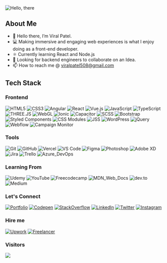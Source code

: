 <img src="https://github.com/meviru/meviru/blob/main/obi-wan-kenobi-hello-there-6f7mjdtmf8kwrhta.gif" alt="Hello, there" />

## About Me
- 👋 Hello there, I’m Viral Patel.
- 💻 Making immersive and engaging web experiences is what I enjoy doing as a front-end developer. 
- ⚛️ Currently learning React and Node.js
- 👯 Looking for backend engineers to collaborate on an Idea.
- 📫 How to reach me @ viralpatel508@gmail.com
  
## Tech Stack

### Frontend
![HTML5](https://img.shields.io/badge/HTML5-E34F26?style=for-the-badge&logo=html5&logoColor=white)
![CSS3](https://img.shields.io/badge/-CSS3-1572B6?style=for-the-badge&logo=css3&logoColor=white)
![Angular](https://img.shields.io/badge/-Angular-DD0031?style=for-the-badge&logo=angular&logoColor=white)
![React](https://img.shields.io/badge/React-61DAFB.svg?style=for-the-badge&logo=React&logoColor=black)
![Vue.js](https://img.shields.io/badge/Vue.js-4FC08D.svg?style=for-the-badge&logo=vuedotjs&logoColor=white)
![JavaScript](https://img.shields.io/badge/-JavaScript-F7DF1E?style=for-the-badge&logo=javascript&logoColor=black)
![TypeScript](https://img.shields.io/badge/-TypeScript-007ACC?style=for-the-badge&logo=typescript&logoColor=white)
![THREE.JS](https://img.shields.io/badge/Three.js-000000.svg?style=for-the-badge&logo=threedotjs&logoColor=white)
![WebGL](https://img.shields.io/badge/WebGL-990000.svg?style=for-the-badge&logo=WebGL&logoColor=white)
![Ionic](https://img.shields.io/badge/Ionic-3880FF?style=for-the-badge&logo=ionic&logoColor=white)
![Capacitor](https://img.shields.io/badge/Capacitor-119EFF?style=for-the-badge&logo=Capacitor&logoColor=white)
![SCSS](https://img.shields.io/badge/Sass-CC6699?style=for-the-badge&logo=sass&logoColor=white)
![Bootstrap](https://img.shields.io/badge/Bootstrap-563D7C?style=for-the-badge&logo=bootstrap&logoColor=white)
![Styled Components](https://img.shields.io/badge/styled--components-DB7093?style=for-the-badge&logo=styled-components&logoColor=white)
![CSS Modules](https://img.shields.io/badge/CSS%20Modules-000000.svg?style=for-the-badge&logo=CSS-Modules&logoColor=white)
![JSS](https://img.shields.io/badge/JSS-F7DF1E?style=for-the-badge&logo=JSS&logoColor=black)
![WordPress](https://img.shields.io/badge/Wordpress-21759B?style=for-the-badge&logo=wordpress&logoColor=white)
![jQuery](https://img.shields.io/badge/jQuery-0769AD?style=for-the-badge&logo=jquery&logoColor=white)
![Webflow](https://img.shields.io/badge/Webflow-146EF5.svg?style=for-the-badge&logo=Webflow&logoColor=white)
![Campaign Monitor](https://img.shields.io/badge/Campaign%20Monitor-111324.svg?style=for-the-badge&logo=Campaign-Monitor&logoColor=white)

### Tools
![Git](https://img.shields.io/badge/-Git-E44C30?style=for-the-badge&logo=git&logoColor=white)
![GitHub](https://img.shields.io/badge/GitHub-181717.svg?style=for-the-badge&logo=GitHub&logoColor=white)
![Vercel](https://img.shields.io/badge/Vercel-000000?style=for-the-badge&logo=vercel&logoColor=white)
![VS Code](https://img.shields.io/badge/-VS%20Code-0078D4?style=for-the-badge&logo=visual-studio-code&logoColor=white)
![Figma](https://img.shields.io/badge/Figma-F24E1E?style=for-the-badge&logo=figma&logoColor=white)
![Photoshop](https://img.shields.io/badge/Photoshop-31A8FF?style=for-the-badge&logo=Adobe%20Photoshop&logoColor=black)
![Adobe XD](https://img.shields.io/badge/Adobe%20XD-470137?style=for-the-badge&logo=Adobe%20XD&logoColor=#FF61F6)
![Jira](https://img.shields.io/badge/Jira-0052CC?style=for-the-badge&logo=Jira&logoColor=white)
![Trello](https://img.shields.io/badge/Trello-0052CC?style=for-the-badge&logo=trello&logoColor=white)
![Azure_DevOps](https://img.shields.io/badge/Azure_DevOps-0078D7?style=for-the-badge&logo=azure-devops&logoColor=white)

### Learning From
![Udemy](https://img.shields.io/badge/Udemy-a100ff?style=for-the-badge&logo=Udemy&logoColor=white)
![YouTube](https://img.shields.io/badge/YouTube-FF0000?style=for-the-badge&logo=youtube&logoColor=white)
![Freecodecamp](https://img.shields.io/badge/freecodecamp-27273D?style=for-the-badge&logo=freecodecamp&logoColor=white)
![MDN_Web_Docs](https://img.shields.io/badge/MDN_Web_Docs-black?style=for-the-badge&logo=mdnwebdocs&logoColor=white)
![dev.to](https://img.shields.io/badge/dev.to-0A0A0A?style=for-the-badge&logo=devdotto&logoColor=white)
![Medium](https://img.shields.io/badge/Medium-12100E?style=for-the-badge&logo=medium&logoColor=white)

### Let's Connect
[![Portfolio](https://img.shields.io/badge/-Portfolio-0a68e7?style=for-the-badge&logo=About.me&logoColor=white)](https://viru.vercel.app)
[![Codepen](https://img.shields.io/badge/-Codepen-000?style=for-the-badge&logo=codepen&logoColor=white)](https://codepen.io/viralpatel508)
[![StackOverflow](https://img.shields.io/badge/Stack_Overflow-FE7A16?style=for-the-badge&logo=stack-overflow&logoColor=white)](https://stackoverflow.com/users/9030929/viral?tab=profile)
[![LinkedIn](https://img.shields.io/badge/-LinkedIn-0A66C2?style=for-the-badge&logo=linkedin&logoColor=white)](https://www.linkedin.com/in/viralpatel508/)
[![Twitter](https://img.shields.io/badge/-Twitter-1DA1F2?style=for-the-badge&logo=x&logoColor=white)](https://twitter.com/viralpatel508)
[![Instagram](https://img.shields.io/badge/Instagram-E4405F?style=for-the-badge&logo=instagram&logoColor=white)](https://www.instagram.com/viru___/)

### Hire me
[![Upwork](https://img.shields.io/badge/UpWork-6FDA44?style=for-the-badge&logo=Upwork&logoColor=white)](https://www.upwork.com/freelancers/~01444c733819e88c64)
[![Freelancer](https://img.shields.io/badge/Freelancer-29B2FE?style=for-the-badge&logo=Freelancer&logoColor=white)](https://freelancer.in/u/viralpatel508)

### Visitors
![](https://komarev.com/ghpvc/?username=meviru&style=for-the-badge)

